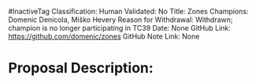 #InactiveTag
Classification:
Human Validated: No
Title: Zones
Champions: Domenic Denicola, Miško Hevery
Reason for Withdrawal: Withdrawn; champion is no longer participating in TC39
Date: None
GitHub Link: https://github.com/domenic/zones
GitHub Note Link: None

# Proposal Description:
